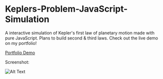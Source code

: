 # Keplers-Problem-JavaScript-Simulation
A interactive simulation of Kepler's first law of planetary motion made with pure JavaScript. Plans to build second & third laws. Check out the live demo on my portfolio!

[Portfolio Demo](http://github.com)

Screenshot: 

![Alt Text](url)
